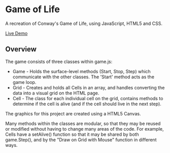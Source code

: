 # Game of Life

A recreation of Conway's Game of Life, using JavaScript, HTML5 and CSS.

[Live Demo](https://lewishopkins.co.uk/game-of-life/)

## Overview

The game consists of three classes within game.js:

- Game - Holds the surface-level methods (Start, Stop, Step) which communicate with the other classes. The 'Start' method acts as the game loop.
- Grid - Creates and holds all Cells in an array, and handles converting the data into a visual grid on the HTML page.
- Cell - The class for each individual cell on the grid, contains methods to determine if the cell is alive (and if the cell should live in the next step).

The graphics for this project are created using a HTML5 Canvas.

Many methods within the classes are modular, so that they may be reused or modified without having to change many areas of the code. For example, Cells have a setAlive() function so that it may be shared by both game.Step(), and by the "Draw on Grid with Mouse" function in different ways.